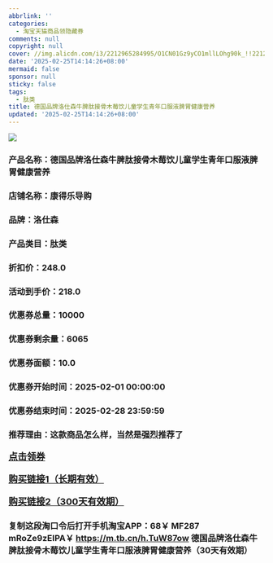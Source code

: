 ```yaml
---
abbrlink: ''
categories:
  - 淘宝天猫商品领隐藏券
comments: null
copyright: null
cover: //img.alicdn.com/i3/2212965284995/O1CN01Gz9yCO1mllLOhg90k_!!2212965284995.jpg
date: '2025-02-25T14:14:26+08:00'
mermaid: false
sponsor: null
sticky: false
tags:
  - 肽类
title: 德国品牌洛仕森牛脾肽接骨木莓饮儿童学生青年口服液脾胃健康营养
updated: '2025-02-25T14:14:26+08:00'
--- 
```


![](//img.alicdn.com/i3/2212965284995/O1CN01Gz9yCO1mllLOhg90k_!!2212965284995.jpg)

### 产品名称：德国品牌洛仕森牛脾肽接骨木莓饮儿童学生青年口服液脾胃健康营养
### 店铺名称：康得乐导购
### 品牌：洛仕森
### 产品类目：肽类
### 折扣价：248.0
### 活动到手价：218.0
### 优惠券总量：10000
### 优惠券剩余量：6065
### 优惠券面额：10.0
### 优惠券开始时间：2025-02-01 00:00:00	
### 优惠券结束时间：2025-02-28 23:59:59	
### 推荐理由：这款商品怎么样，当然是强烈推荐了

<p style="font-size: 18px; font-weight: bold;">
  <a href="https://uland.taobao.com/coupon/edetail?e=ed%2FLETVdAJelhHvvyUNXZfh8CuWt5YH5OVuOuRD5gLJMmdsrkidbOWBzzpT26idJY2xp2oo%2BM6g0v7hk4W93xHcFUZF1o5NtBH673N11424M51QsNCjgAa9b3tx8bFdyfp6L6NsznELyMW3eIAWKRa6LeGhgJY%2B%2F7NjcxRIBfQbVM%2Fe4LpP7Oq9ple94x%2FzCRgcau5qVI9JMHx47G7gmsxoVe6VYghxMl9JUUlFRIV%2BKKoz%2FahSTdjW6CW2SaWtRHsHfkY5nVlAaQcAM%2Fbthaxz8jMFU8LEkMajVQ%2BqK0U56yT1iTBrcQHayYoWk0ojDQdIdyaU1HzyxfCnjenKqnP865raRWOux&traceId=0b515d4517407227641888116d126c&union_lens=lensId%3AOPT%401740722764%40213e4428_0dcd_1954b297b30_1c57%4001%40eyJmbG9vcklkIjo3MzM1NH0ie" target="_blank">点击领券</a>
</p>
<p style="font-size: 18px; font-weight: bold;">
  <a href="https://s.click.taobao.com/t?e=m%3D2%26s%3DyxbikrmQQcBw4vFB6t2Z2ueEDrYVVa64LKpWJ%2Bin0XLjf2vlNIV67uW8xal2bDKcxlg8LvO%2Bev%2F3ID%2FV1RqsF4wnCJeELi4I%2FIEn%2BS1IjHAB0ghlTd7WlZVm%2FOAUUFw71qrpxiwMoCNxc1AtbZGVS0dBG%2FiU%2FUPuUW9dQEjct%2FLNEPXytV9ALoS4zvCRUrquEBMXzFO8lg5gmAR43%2FGZqreWpC1wpwz6UEUxNNLvg9uWjtnwJ3%2FbPbFglCK3HFtoIAIaqVx2o3JP7qa1tU3ZgS3jKrSQZrKg2Ri9Bm4jDHegZ4hAvgWL0Uw4O9BBddiFyqVZXq7RB10hhQs2DjqgEA%3D%3D" target="_blank">购买链接1（长期有效）</a>
</p>
<p style="font-size: 18px; font-weight: bold;">
  <a href="https://s.click.taobao.com/N4TIRYs" target="_blank">购买链接2（300天有效期）</a>
</p>

### 复制这段淘口令后打开手机淘宝APP：68￥ MF287 mRoZe9zEIPA￥ https://m.tb.cn/h.TuW87ow  德国品牌洛仕森牛脾肽接骨木莓饮儿童学生青年口服液脾胃健康营养（30天有效期）
